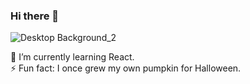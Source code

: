### Hi there 👋
![Desktop Background_2](https://user-images.githubusercontent.com/86321718/208330889-acaec185-9de3-4d30-9476-a86b5decbb6d.jpg)


🌱 I’m currently learning React.  
⚡ Fun fact: I once grew my own pumpkin for Halloween.

<!--
**Colexeco/Colexeco** is a ✨ _special_ ✨ repository because its `README.md` (this file) appears on your GitHub profile.

Here are some ideas to get you started:

- 🔭 I’m currently working on ...
- 🌱 I’m currently learning ...
- 👯 I’m looking to collaborate on ...
- 🤔 I’m looking for help with ...
- 💬 Ask me about ...
- 📫 How to reach me: ...
- 😄 Pronouns: ...
- ⚡ Fun fact: ...
-->
